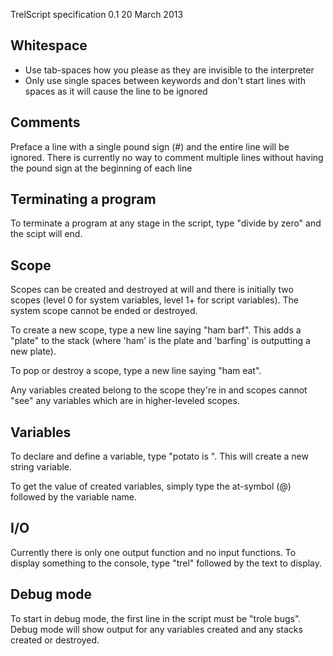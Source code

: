 TrelScript specification 0.1
20 March 2013

Whitespace
--
* Use tab-spaces how you please as they are invisible to the interpreter
* Only use single spaces between keywords and don't start lines with spaces as it will cause the line to be ignored


Comments
--
Preface a line with a single pound sign (#) and the entire line will be ignored. There is currently no way to comment multiple lines without having the pound sign at the beginning of each line


Terminating a program
--
To terminate a program at any stage in the script, type "divide by zero" and the scipt will end.


Scope
--
Scopes can be created and destroyed at will and there is initially two scopes (level 0 for system variables, level 1+ for script variables). The system scope cannot be ended or destroyed.

To create a new scope, type a new line saying "ham barf". This adds a "plate" to the stack (where 'ham' is the plate and 'barfing' is outputting a new plate).

To pop or destroy a scope, type a new line saying "ham eat".

Any variables created belong to the scope they're in and scopes cannot "see" any variables which are in higher-leveled scopes.


Variables
--
To declare and define a variable, type "potato <name> is <value>". This will create a new string variable.

To get the value of created variables, simply type the at-symbol (@) followed by the variable name.


I/O
--
Currently there is only one output function and no input functions. To display something to the console, type "trel" followed by the text to display.


Debug mode
--
To start in debug mode, the first line in the script must be "trole bugs". Debug mode will show output for any variables created and any stacks created or destroyed.